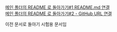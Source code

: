 [메인 폴더의 README 로 돌아가기#1 README.md 연결](README.md) <br>
[메인 폴더의 README 로 돌아가기#2 - GitHub URL 연결](/)

이전 문서로 돌아기 시험용 문서임